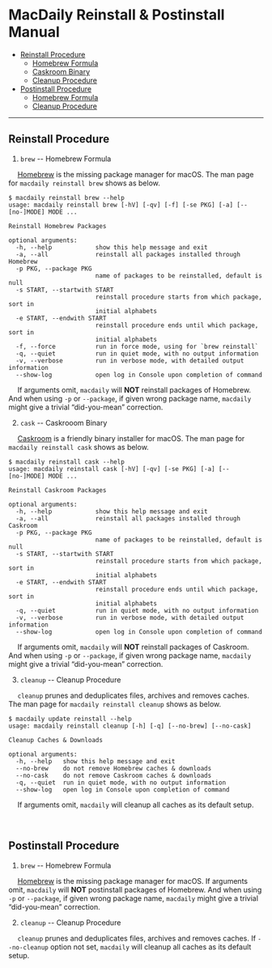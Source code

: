 # MacDaily Reinstall & Postinstall Manual

 * [Reinstall Procedure](#reinstall)
    - [Homebrew Formula](#reinstall_brew)
    - [Caskroom Binary](#reinstall_cask)
    - [Cleanup Procedure](#reinstall_cleanup)
 * [Postinstall Procedure](#postinstall)
    - [Homebrew Formula](#postinstall_brew)
    - [Cleanup Procedure](#postinstall_cleanup)

---

<a name="reinstall"> </a>

## Reinstall Procedure

<a name="reinstall_brew"> </a>

1. `brew` -- Homebrew Formula

&emsp; [Homebrew](https://brew.sh) is the missing package manager for macOS. The man page for `macdaily reinstall brew` shows as below.

```
$ macdaily reinstall brew --help
usage: macdaily reinstall brew [-hV] [-qv] [-f] [-se PKG] [-a] [--[no-]MODE] MODE ...

Reinstall Homebrew Packages

optional arguments:
  -h, --help            show this help message and exit
  -a, --all             reinstall all packages installed through Homebrew
  -p PKG, --package PKG
                        name of packages to be reinstalled, default is null
  -s START, --startwith START
                        reinstall procedure starts from which package, sort in
                        initial alphabets
  -e START, --endwith START
                        reinstall procedure ends until which package, sort in
                        initial alphabets
  -f, --force           run in force mode, using for `brew reinstall`
  -q, --quiet           run in quiet mode, with no output information
  -v, --verbose         run in verbose mode, with detailed output information
  --show-log            open log in Console upon completion of command
```

&emsp; If arguments omit, `macdaily` will __NOT__ reinstall packages of Homebrew. And when using `-p` or `--package`, if given wrong package name, `macdaily` might give a trivial “did-you-mean” correction.

<a name="reinstall_cask"> </a>

2. `cask` -- Caskrooom Binary

&emsp; [Caskroom](https://caskroom.github.io) is a friendly binary installer for macOS. The man page for `macdaily reinstall cask` shows as below.

```
$ macdaily reinstall cask --help
usage: macdaily reinstall cask [-hV] [-qv] [-se PKG] [-a] [--[no-]MODE] MODE ...

Reinstall Caskroom Packages

optional arguments:
  -h, --help            show this help message and exit
  -a, --all             reinstall all packages installed through Caskroom
  -p PKG, --package PKG
                        name of packages to be reinstalled, default is null
  -s START, --startwith START
                        reinstall procedure starts from which package, sort in
                        initial alphabets
  -e START, --endwith START
                        reinstall procedure ends until which package, sort in
                        initial alphabets
  -q, --quiet           run in quiet mode, with no output information
  -v, --verbose         run in verbose mode, with detailed output information
  --show-log            open log in Console upon completion of command
```

&emsp; If arguments omit, `macdaily` will __NOT__ reinstall packages of Caskroom. And when using `-p` or `--package`, if given wrong package name, `macdaily` might give a trivial “did-you-mean” correction.

<a name="reinstall_cleanup"> </a>

3. `cleanup` -- Cleanup Procedure

&emsp; `cleanup` prunes and deduplicates files, archives and removes caches. The man page for `macdaily reinstall cleanup` shows as below.

```
$ macdaily update reinstall --help
usage: macdaily reinstall cleanup [-h] [-q] [--no-brew] [--no-cask]

Cleanup Caches & Downloads

optional arguments:
  -h, --help   show this help message and exit
  --no-brew    do not remove Homebrew caches & downloads
  --no-cask    do not remove Caskroom caches & downloads
  -q, --quiet  run in quiet mode, with no output information
  --show-log   open log in Console upon completion of command
```

&emsp; If arguments omit, `macdaily` will cleanup all caches as its default setup.

&nbsp;

<a name="postinstall"> </a>

## Postinstall Procedure

<a name="postinstall_brew"> </a>

1. `brew` -- Homebrew Formula

&emsp; [Homebrew](https://brew.sh) is the missing package manager for macOS. If arguments omit, `macdaily` will __NOT__ postinstall packages of Homebrew. And when using `-p` or `--package`, if given wrong package name, `macdaily` might give a trivial “did-you-mean” correction.

<a name="postinstall_cleanup"> </a>

2. `cleanup` -- Cleanup Procedure

&emsp; `cleanup` prunes and deduplicates files, archives and removes caches. If `--no-cleanup` option not set, `macdaily` will cleanup all caches as its default setup.

